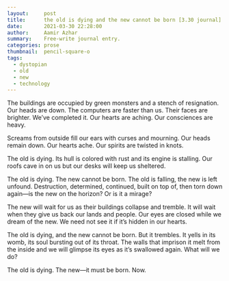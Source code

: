 ```yaml
---
layout:     post
title:      the old is dying and the new cannot be born [3.30 journal]
date:       2021-03-30 22:28:00
author:     Aamir Azhar
summary:    Free-write journal entry.
categories: prose
thumbnail:  pencil-square-o
tags:
  - dystopian
  - old
  - new
  - technology
---
```

The buildings are occupied by green monsters and a stench of resignation. Our heads are down. The computers are faster than us. Their faces are brighter. We’ve completed it. Our hearts are aching. Our consciences are heavy.

Screams from outside fill our ears with curses and mourning. Our heads remain down. Our hearts ache. Our spirits are twisted in knots.

The old is dying. Its hull is colored with rust and its engine is stalling. Our roofs cave in on us but our desks will keep us sheltered.

The old is dying. The new cannot be born. The old is falling, the new is left unfound. Destruction, determined, continued, built on top of, then torn down again—is the new on the horizon? Or is it a mirage?

The new will wait for us as their buildings collapse and tremble. It will wait when they give us back our lands and people. Our eyes are closed while we dream of the new. We need not see it if it’s hidden in our hearts.

The old is dying, and the new cannot be born. But it trembles. It yells in its womb, its soul bursting out of its throat. The walls that imprison it melt from the inside and we will glimpse its eyes as it’s swallowed again. What will we do?

The old is dying. The new—it must be born. Now.
